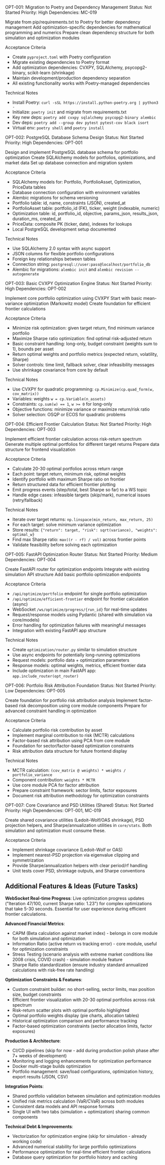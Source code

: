 OPT-001: Migration to Poetry and Dependency Management
Status: Not Started
Priority: High
Dependencies: MC-019

Migrate from pip/requirements.txt to Poetry for better dependency management
Add optimization-specific dependencies for mathematical programming and numerics
Prepare clean dependency structure for both simulation and optimization modules

Acceptance Criteria

- Create `pyproject.toml` with Poetry configuration
- Migrate existing dependencies to Poetry format
- Add optimization dependencies: CVXPY, SQLAlchemy, psycopg2-binary, scikit-learn (shrinkage)
- Maintain development/production dependency separation
- All existing functionality works with Poetry-managed dependencies

Technical Notes

- Install Poetry: `curl -sSL https://install.python-poetry.org | python3 -`
- Initialize: `poetry init` and migrate from requirements.txt
- Key new deps: `poetry add cvxpy sqlalchemy psycopg2-binary alembic`
- Dev deps: `poetry add --group dev pytest pytest-cov black isort`
- Virtual env: `poetry shell` and `poetry install`

OPT-002: PostgreSQL Database Schema Design
Status: Not Started
Priority: High
Dependencies: OPT-001

Design and implement PostgreSQL database schema for portfolio optimization
Create SQLAlchemy models for portfolios, optimizations, and market data
Set up database connection and migration system

Acceptance Criteria

- SQLAlchemy models for: Portfolio, PortfolioAsset, Optimization, PriceData tables
- Database connection configuration with environment variables
- Alembic migrations for schema versioning
- Portfolio table: id, name, constraints (JSON), created_at
- PortfolioAsset table: portfolio_id (FK), ticker, weight (indexable, numeric)
- Optimization table: id, portfolio_id, objective, params_json, results_json, duration_ms, created_at
- PriceData: composite PK (ticker, date), indexes for lookups
- Local PostgreSQL development setup documented

Technical Notes

- Use SQLAlchemy 2.0 syntax with async support
- JSON columns for flexible portfolio configurations
- Foreign key relationships between tables
- Connection string: `postgresql://user:pass@localhost/portfolio_db`
- Alembic for migrations: `alembic init` and `alembic revision --autogenerate`

OPT-003: Basic CVXPY Optimization Engine
Status: Not Started
Priority: High
Dependencies: OPT-002

Implement core portfolio optimization using CVXPY
Start with basic mean-variance optimization (Markowitz model)
Create foundation for efficient frontier calculations

Acceptance Criteria

- Minimize risk optimization: given target return, find minimum variance portfolio
- Maximize Sharpe ratio optimization: find optimal risk-adjusted return
- Basic constraint handling: long-only, budget constraint (weights sum to 1), bounds per asset
- Return optimal weights and portfolio metrics (expected return, volatility, Sharpe)
- Solver controls: time limit, fallback solver, clear infeasibility messages
- Use shrinkage covariance from core by default

Technical Notes

- Use CVXPY for quadratic programming: `cp.Minimize(cp.quad_form(w, cov_matrix))`
- Variables: weights `w = cp.Variable(n_assets)`
- Constraints: `cp.sum(w) == 1`, `w >= 0` for long-only
- Objective functions: minimize variance or maximize return/risk ratio
- Solver selection: OSQP or ECOS for quadratic problems

OPT-004: Efficient Frontier Calculation
Status: Not Started
Priority: High
Dependencies: OPT-003

Implement efficient frontier calculation across risk-return spectrum
Generate multiple optimal portfolios for different target returns
Prepare data structure for frontend visualization

Acceptance Criteria

- Calculate 20-30 optimal portfolios across return range
- Each point: target return, minimum risk, optimal weights
- Identify portfolio with maximum Sharpe ratio on frontier
- Return structured data for efficient frontier plotting
- Emit progress events (step/total, best Sharpe so far) to a WS topic
- Handle edge cases: infeasible targets (skip/mark), numerical issues (retry/fallback)

Technical Notes

- Iterate over target returns: `np.linspace(min_return, max_return, 25)`
- For each target: solve minimum variance optimization
- Store results: `{"return": target, "risk": sqrt(variance), "weights": optimal_w}`
- Find max Sharpe ratio: `max((r - rf) / vol)` across frontier points
- Validate feasibility before solving each optimization

OPT-005: FastAPI Optimization Router
Status: Not Started
Priority: Medium
Dependencies: OPT-004

Create FastAPI router for optimization endpoints
Integrate with existing simulation API structure
Add basic portfolio optimization endpoints

Acceptance Criteria

- `/api/optimize/portfolio` endpoint for single portfolio optimization
- `/api/optimize/efficient-frontier` endpoint for frontier calculation (async)
- WebSocket `/ws/optimize/progress/{run_id}` for real-time updates
- Request/response models using Pydantic (shared with simulation via core/models)
- Error handling for optimization failures with meaningful messages
- Integration with existing FastAPI app structure

Technical Notes

- Create `optimization/router.py` similar to simulation structure
- Use async endpoints for potentially long-running optimizations
- Request models: portfolio data + optimization parameters
- Response models: optimal weights, metrics, efficient frontier data
- Include optimization in main FastAPI app: `app.include_router(opt_router)`

OPT-006: Portfolio Risk Attribution Foundation
Status: Not Started
Priority: Low
Dependencies: OPT-005

Create foundation for portfolio risk attribution analysis
Implement factor-based risk decomposition using core module components
Prepare for advanced constraint handling in optimization

Acceptance Criteria

- Calculate portfolio risk contribution by asset
- Implement marginal contribution to risk (MCTR) calculations
- Factor-based risk attribution using PCA from core module
- Foundation for sector/factor-based optimization constraints
- Risk attribution data structure for future frontend display

Technical Notes

- MCTR calculation: `(cov_matrix @ weights) * weights / portfolio_variance`
- Component contribution: `weights * MCTR`
- Use core module PCA for factor attribution
- Prepare constraint framework: sector limits, factor exposures
- Document risk attribution methodology for optimization constraints

OPT-007: Core Covariance and PSD Utilities (Shared)
Status: Not Started
Priority: High
Dependencies: OPT-001, MC-019

Create shared covariance utilities (Ledoit–Wolf/OAS shrinkage), PSD projection helpers, and Sharpe/annualization utilities in `core/stats`. Both simulation and optimization must consume these.

Acceptance Criteria

- Implement shrinkage covariance (Ledoit–Wolf or OAS)
- Implement nearest-PSD projection via eigenvalue clipping and symmetrization
- Provide Sharpe/annualization helpers with clear period/rf handling
- Unit tests cover PSD, shrinkage outputs, and Sharpe conventions

## Additional Features & Ideas (Future Tasks)

**WebSocket Real-time Progress**: Live optimization progress updates ("Iteration 47/100, current Sharpe ratio: 1.23") for complex optimizations that take 5-30 seconds. Essential for user experience during efficient frontier calculations.

**Advanced Financial Metrics**:

- CAPM (Beta calculation against market index) - belongs in core module for both simulation and optimization
- Information Ratio (active return vs tracking error) - core module, useful for optimization constraints
- Stress Testing (scenario analysis with extreme market conditions like 2008 crisis, COVID crash) - simulation module feature
- Sharpe Ratio standardization (ensure industry standard annualized calculations with risk-free rate handling)

**Optimization Constraints & Features**:

- Custom constraint builder: no short-selling, sector limits, max position size, budget constraints
- Efficient frontier visualization with 20-30 optimal portfolios across risk spectrum
- Risk-return scatter plots with optimal portfolio highlighted
- Optimal portfolio weights display (pie charts, allocation tables)
- Historical optimization comparison and performance tracking
- Factor-based optimization constraints (sector allocation limits, factor exposures)

**Production & Architecture**:

- CI/CD pipelines (skip for now - add during production polish phase after 7+ weeks of development)
- Monitoring and logging enhancements for optimization performance
- Docker multi-stage builds optimization
- Portfolio management: save/load configurations, optimization history, export results (JSON, CSV)

**Integration Points**:

- Shared portfolio validation between simulation and optimization modules
- Unified risk metrics calculation (VaR/CVaR) across both modules
- Consistent data models and API response formats
- Single UI with two tabs (simulation + optimization) sharing common components

**Technical Debt & Improvements**:

- Vectorization for optimization engine (skip for simulation - already working code)
- Advanced numerical stability for large portfolio optimizations
- Performance optimization for real-time efficient frontier calculations
- Database query optimization for portfolio history and caching
